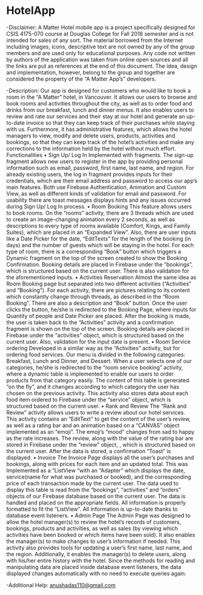 # HotelApp
-Disclaimer:
A Matter Hotel mobile app is a project specifically designed for CSIS 4175-070 course at Douglas College for Fall 2018 semester and is not intended for sales of any sort. The material borrowed from the Internet including images, icons, descriptive text are not owned by any of the group members and are used only for educational purposes. Any code not written by authors of the application was taken from online open sources and all the links are put as references at the end of this document.
The idea, design and implementation, however, belong to the group and together are considered the property of the “A Matter App’s” developers.

-Description:
Our app is designed for customers who would like to book a room in the “A Matter” hotel, in Vancouver. It allows our users to browse and book rooms and activities throughout the city, as well as to order food and drinks from our breakfast, lunch and dinner menus. It also enables users to review and rate our services and their stay at our hotel and generate an up-to-date invoice so that they can keep track of their purchases while staying with us. Furthermore, it has administrative features, which allows the hotel managers to view, modify and delete users, products, activities and bookings, so that they can keep track of the hotel’s activities and make any corrections to the information held by the hotel without much effort.
Functionalities
	•	Sign Up/ Log In
Implemented with fragments. The sign-up fragment allows new users to register in the app by providing personal information such as email, password, first name, last name, and region. For already existing users, the log in fragment provides inputs for their credentials, which are their email address and password to access our app’s main features. Both use Firebase Authentication, Animation and Custom View, as well as different kinds of validation for email and password. For usability there are toast messages displays hints and any issues occurred during Sign Up/ Log In process.
	•	Room Booking
This feature allows users to book rooms. On the “rooms” activity, there are 3 threads which are used to create an image-changing animation every 2 seconds, as well as descriptions to every type of rooms available (Comfort, Kings, and Family Suites), which are placed in an “Expanded View”. Also, there are user inputs like a Date Picker for the date, “EditTexts” for the length of the booking (in days) and the number of guests which will be staying in the hotel. For each type of room, there is a corresponding “Book” button which triggers a Dynamic fragment on the top of the screen created to show the Booking Confirmation. Booking details are placed in Firebase under the “bookings”, which is structured based on the current user. There is also validation for the aforementioned inputs.
	•	Activities Reservation
Almost the same idea as Room Booking page but separated into two different activities (“Activities” and “Booking”). For each activity, there are pictures relating to its content which constantly change through threads, as described in the “Room Booking”. There are also a description and “Book” button. Once the user clicks the button, he/she is redirected to the Booking Page, where inputs for Quantity of people and Date Picker are placed. After the booking is made, the user is taken back to the “Activities” activity and a confirmation fragment is shown on the top of the screen. Booking details are placed in Firebase under the “activities” object, which is structured based on the current user. Also, validation for the input date is present.
	•	Room Service ordering
Developed in a similar way as the “Activities” activity, but for ordering food services. Our menu is divided in the following categories: Breakfast, Lunch and Dinner, and Dessert. When a user selects one of our categories, he/she is redirected  to the “room service booking” activity, where a dynamic table is implemented to enable our users to order products from that category easily. The content of this table is generated  “on the fly”, and it changes according to which category the user has chosen on the previous activity. This activity also stores data about each food item ordered to Firebase under the “service” object, which is structured based on the current user.
	•	Rank and Review
The “Rank and Review” activity allows users to write a review about our hotel services. This activity contains an “EditText” to get the content of the user’s review, as well as a rating bar and an animation based on a “CANVAS” object implemented as an “emoji”. The emoji’s “mood” changes from sad to happy as the rate increases. The review, along with the value of the rating bar are stored in Firebase  under the “review” object, , which is structured based on the current user. After the data is stored, a confirmation “Toast” is displayed.
	•	Invoice
The Invoice Page displays all the user’s purchases and bookings, along with prices for each item and an updated total. This was Implemented as a “ListView “with an “Adapter” which displays the date, service(name for what was purchased or booked), and the corresponding price of each transaction made by the current user. The data used to display this table is read from the “bookings”, “activities” and “orders” objects of our Firebase database based on the current user. The data is handled and placed on the appropriate fields. All information is properly formatted to fit the “ListView”. All information is up-to-date thanks to database event listeners.
	•	Admin Page
The Admin Page was designed to allow the hotel manager(s) to review the hotel’s records of customers, bookings, products and activities, as well as sales (by viewing which activities have been booked or which items have been sold). It also enables the manager(s) to make changes to user’s information if needed. This activity also provides tools for updating a user’s first name, last name, and the region. Additionally, it enables the manager(s) to delete users, along with his/her entire history with the hotel. Since the methods for reading and manipulating data are placed inside database event listeners, the data displayed changes automatically with no need to execute queries again.

-Additional Help:
anushadas110@gmail.com
